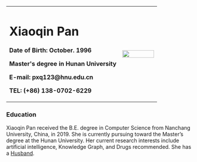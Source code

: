 <table border="0">
  <tr>
    <td width="75%">
      <h1>Xiaoqin Pan</h1>
      <p><b>Date of Birth: October. 1996</b></p>
      <p><b>Master's degree in Hunan University</b></p>
      <p><b>E-mail: pxq123@hnu.edu.cn</b></p>
      <p><b>TEL: (+86) 138-0702-6229</b></p>
    </td>
    <td width="25%">
      <img src="/she.jpg" width="100%">
    </td>
  </tr>
</table>

### Education
Xiaoqin Pan received the B.E. degree in Computer Science from Nanchang University, China, in 2019. She is currently pursuing toward the Master’s degree at the Hunan University. Her current research interests include artificial intelligence, Knowledge Graph, and Drugs recommended.
She has a [Husband](https://hzc0630.github.io/).
